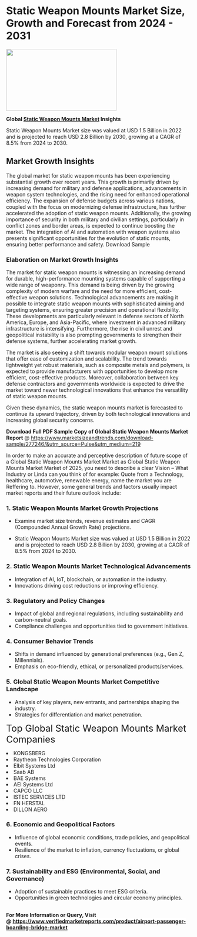 <H1>Static Weapon Mounts Market Size, Growth and Forecast from 2024 - 2031</H1><img class="aligncenter size-medium wp-image-584254" src="https://thirdeyenews.in/wp-content/uploads/2024/09/Global-Market-Research-300x168.jpeg" alt="" width="300" height="168" /><p><strong>Global&nbsp;<a href="https://www.marketsizeandtrends.com/download-sample/277246/&amp;utm_source=Pulse&amp;utm_medium=219">Static Weapon Mounts Market</a> Insights</strong></p><p>Static Weapon Mounts Market size was valued at USD 1.5 Billion in 2022 and is projected to reach USD 2.8 Billion by 2030, growing at a CAGR of 8.5% from 2024 to 2030.</p><p><h2>Market Growth Insights</h2> <p>The global market for static weapon mounts has been experiencing substantial growth over recent years. This growth is primarily driven by increasing demand for military and defense applications, advancements in weapon system technologies, and the rising need for enhanced operational efficiency. The expansion of defense budgets across various nations, coupled with the focus on modernizing defense infrastructure, has further accelerated the adoption of static weapon mounts. Additionally, the growing importance of security in both military and civilian settings, particularly in conflict zones and border areas, is expected to continue boosting the market. The integration of AI and automation with weapon systems also presents significant opportunities for the evolution of static mounts, ensuring better performance and safety. Download Sample <h3>Elaboration on Market Growth Insights</h3> <p>The market for static weapon mounts is witnessing an increasing demand for durable, high-performance mounting systems capable of supporting a wide range of weaponry. This demand is being driven by the growing complexity of modern warfare and the need for more efficient, cost-effective weapon solutions. Technological advancements are making it possible to integrate static weapon mounts with sophisticated aiming and targeting systems, ensuring greater precision and operational flexibility. These developments are particularly relevant in defense sectors of North America, Europe, and Asia-Pacific, where investment in advanced military infrastructure is intensifying. Furthermore, the rise in civil unrest and geopolitical instability is also prompting governments to strengthen their defense systems, further accelerating market growth. <p>The market is also seeing a shift towards modular weapon mount solutions that offer ease of customization and scalability. The trend towards lightweight yet robust materials, such as composite metals and polymers, is expected to provide manufacturers with opportunities to develop more efficient, cost-effective products. Moreover, collaboration between key defense contractors and governments worldwide is expected to drive the market toward newer technological innovations that enhance the versatility of static weapon mounts. <p>Given these dynamics, the static weapon mounts market is forecasted to continue its upward trajectory, driven by both technological innovations and increasing global security concerns. </p><p><span class=""><strong>Download Full PDF Sample Copy of Global Static Weapon Mounts Market Report</strong> @ <a href="https://www.marketsizeandtrends.com/download-sample/277246/&amp;utm_source=Pulse&amp;utm_medium=219" target="_blank">https://www.marketsizeandtrends.com/download-sample/277246/&amp;utm_source=Pulse&amp;utm_medium=219</a></span></p><p>In order to make an accurate and perceptive description of future scope of a Global&nbsp;Static Weapon Mounts Market Market as Global&nbsp;Static Weapon Mounts Market Market of 2025, you need to describe a clear Vision &ndash; What Industry or Linda can you think of for example: Quote from a Technology, healthcare, automotive, renewable energy, name the market you are Reffering to. However, some general trends and factors usually impact market reports and their future outlook include:</p><h3>1.&nbsp;<strong>Static Weapon Mounts Market Growth Projections</strong></h3><ul><li>Examine market size trends, revenue estimates and CAGR (Compounded Annual Growth Rate) projections.</li><li><p>Static Weapon Mounts Market size was valued at USD 1.5 Billion in 2022 and is projected to reach USD 2.8 Billion by 2030, growing at a CAGR of 8.5% from 2024 to 2030.</p></li></ul><h3>2.&nbsp;<strong>Static Weapon Mounts Market Technological Advancements</strong></h3><ul><li>Integration of AI, IoT, blockchain, or automation in the industry.</li><li>Innovations driving cost reductions or improving efficiency.</li></ul><h3>3.&nbsp;<strong>Regulatory and Policy Changes</strong></h3><ul><li>Impact of global and regional regulations, including sustainability and carbon-neutral goals.</li><li>Compliance challenges and opportunities tied to government initiatives.</li></ul><h3>4.&nbsp;<strong>Consumer Behavior Trends</strong></h3><ul><li>Shifts in demand influenced by generational preferences (e.g., Gen Z, Millennials).</li><li>Emphasis on eco-friendly, ethical, or personalized products/services.</li></ul><h3>5.&nbsp;<strong>Global Static Weapon Mounts Market Competitive Landscape</strong></h3><ul><li>Analysis of key players, new entrants, and partnerships shaping the industry.</li><li>Strategies for differentiation and market penetration.</li></ul><p data-pm-slice="1 1 []"><span style="color: inherit; font-family: inherit; font-size: 25px;">Top Global Static Weapon Mounts Market Companies</span></p><div class="" data-test-id=""><p><li>KONGSBERG</li><li> Raytheon Technologies Corporation</li><li> Elbit Systems Ltd</li><li> Saab AB</li><li> BAE Systems</li><li> AEI Systems Ltd</li><li> CAPCO LLC</li><li> ISTEC SERVICES LTD</li><li> FN HERSTAL</li><li> DILLON AERO</li></p></div><h3>6.&nbsp;<strong>Economic and Geopolitical Factors</strong></h3><ul><li>Influence of global economic conditions, trade policies, and geopolitical events.</li><li>Resilience of the market to inflation, currency fluctuations, or global crises.</li></ul><h3>7.&nbsp;<strong>Sustainability and ESG (Environmental, Social, and Governance)</strong></h3><ul><li>Adoption of sustainable practices to meet ESG criteria.</li><li>Opportunities in green technologies and circular economy principles.</li></ul><h2><strong style="font-size: 14px;">For More Information or Query, Visit @&nbsp;</strong><a style="background-color: #ffffff; font-size: 14px;" href="https://www.marketsizeandtrends.com/report/static-weapon-mounts-market/" target="_blank">https://www.verifiedmarketreports.com/product/airport-passenger-boarding-bridge-market</a></h2>
